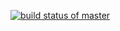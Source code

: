 [![build status of master](https://travis-ci.org/HeliPatel98/SSW567_HW04.svg?branch=master)](https://travis-ci.org/HeliPatel98/SSW567_HW04)

